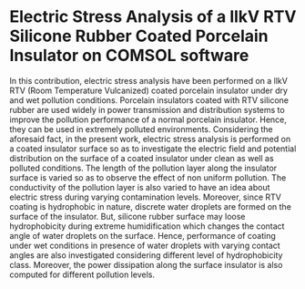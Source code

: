 # Electric Stress Analysis of a llkV RTV Silicone Rubber Coated Porcelain Insulator on COMSOL software
In this contribution, electric stress analysis have been performed on a llkV RTV (Room Temperature Vulcanized) coated porcelain insulator under dry and wet
pollution conditions. Porcelain insulators coated with RTV silicone rubber are used widely in power transmission and distribution systems to improve the pollution performance of a normal porcelain insulator. Hence, they can be used in extremely polluted environments. Considering the aforesaid fact, in the present work, electric stress analysis is performed on a coated insulator surface so as to investigate the electric field and potential distribution on the surface of a coated insulator under clean as well as polluted conditions. The length of the pollution layer along the insulator surface is varied so as to observe the effect of non uniform pollution. The conductivity of the pollution layer is also varied to have an idea about electric stress during varying contamination levels. Moreover, since RTV coating is hydrophobic in nature, discrete water droplets are formed on the surface of the insulator. But, silicone rubber surface may loose hydrophobicity during extreme humidification which changes the contact angle of water droplets on the surface. Hence, performance of coating under wet conditions in presence of water droplets with varying contact angles are also investigated considering different level of hydrophobicity class. Moreover, the power dissipation along the surface insulator is also computed for different pollution levels.
